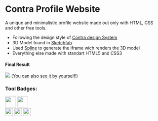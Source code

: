 # Contra Profile Website
<p>A unique and minimalistic profile website made out only with HTML, CSS and other free tools.</p>

  
  <section>
  <ul>
    <li>Following the design style of <a href="https://www.figma.com/community/file/833515051385038928">Contra design System</a> </li>
    <li>3D Model found in <a href="https://sketchfab.com/3d-models/my-computer-ab309ab0cf094372b6f1b26b91c35eca">Sketchfab</a>
    <li>Used <a href="https://spline.design">Spline</a> to generate the iframe wich renders the 3D model  </li>
    <li>Everything else made with standart HTML5 and CSS3</li>
  </ul>
  </section>
  
  <section>
  <h4>Final Result</h4>
  <img src="https://github.com/CordeiroAndre/cordeiroandre.github.io/blob/main/Demo.gif?raw=true"/> 
  <a href="https://cordeiroandre.github.io">(You can also see it by yourself!)</a>
  </section>
  
<section>
  <h3>Tool Badges: </h3>
    <div>
      <img height= "35"src= "https://img.shields.io/badge/HTML5-1947E5?style=for-the-badge&logo=html5&logoColor=white"/>
      <img height= "35"src= "https://img.shields.io/badge/CSS3-1947E5?style=for-the-badge&logo=css3&logoColor=white"/>
    </div>
   <div>
      <img height= "25"src= "https://img.shields.io/badge/Sketchfab-F95A2C?style=for-the-badge&logo=html5&logoColor=white"/>
      <img height= "25"src= "https://img.shields.io/badge/Spline-F95A2C?style=for-the-badge"/>
      <img height= "25"src= "https://img.shields.io/badge/Contra Design System-F95A2C?style=for-the-badge&logo=figma&logoColor=white"/>
    </div>
</section>
